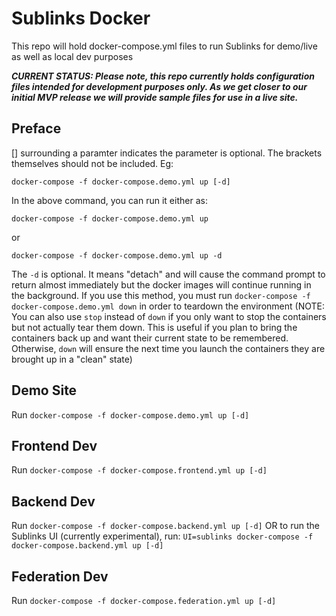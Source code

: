 # Sublinks Docker

This repo will hold docker-compose.yml files to run Sublinks for demo/live as well as local dev purposes

***CURRENT STATUS: Please note, this repo currently holds configuration files intended for development purposes only. As we get closer to our initial MVP release we will provide sample files for use in a live site.***

## Preface

[] surrounding a paramter indicates the parameter is optional. The brackets themselves should not be included. Eg:

```
docker-compose -f docker-compose.demo.yml up [-d]
```

In the above command, you can run it either as:

```
docker-compose -f docker-compose.demo.yml up
```

or

```
docker-compose -f docker-compose.demo.yml up -d
```

The `-d` is optional. It means "detach" and will cause the command prompt to return almost immediately but the docker images will continue running in the background.  If you use this method, you must run `docker-compose -f docker-compose.demo.yml down` in order to teardown the environment (NOTE: You can also use `stop` instead of `down` if you only want to stop the containers but not actually tear them down. This is useful if you plan to bring the containers back up and want their current state to be remembered. Otherwise, `down` will ensure the next time you launch the containers they are brought up in a "clean" state)

## Demo Site

Run `docker-compose -f docker-compose.demo.yml up [-d]`

## Frontend Dev

Run `docker-compose -f docker-compose.frontend.yml up [-d]`

## Backend Dev

Run `docker-compose -f docker-compose.backend.yml up [-d]`
OR to run the Sublinks UI (currently experimental), run:
`UI=sublinks docker-compose -f docker-compose.backend.yml up [-d]`

## Federation Dev

Run `docker-compose -f docker-compose.federation.yml up [-d]`


